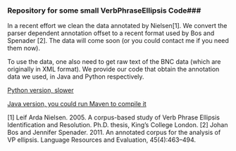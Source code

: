 ### Repository for some small VerbPhraseEllipsis Code###

In a recent effort we clean the data annotated by Nielsen[1]. We convert the parser dependent annotation offset to a recent format used by Bos and Spenader [2]. The data will come soon (or you could contact me if you need them now).

To use the data, one also need to get raw text of the BNC data (which are originally in XML format). We provide our code that obtain the annotation data we used, in Java and Python respectively.

[Python version, slower](https://github.com/hunterhector/VerbPhraseEllipsis/blob/master/src/main/python/BNCReader.py)

[Java version, you could run Maven to compile it](https://github.com/hunterhector/VerbPhraseEllipsis/blob/master/src/main/java/edu/cmu/cs/lti/neilson/annotation/BNCAsPlainText.java)


[1] Leif Arda Nielsen. 2005. A corpus-based study of Verb Phrase Ellipsis Identification and Resolution. Ph.D. thesis, King’s College London.
[2] Johan Bos and Jennifer Spenader. 2011. An annotated corpus for the analysis of VP ellipsis. Language Resources and Evaluation, 45(4):463–494.